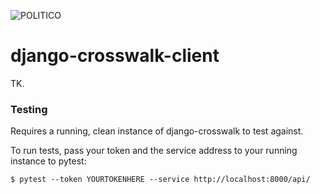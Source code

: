 ![POLITICO](https://rawgithub.com/The-Politico/src/master/images/logo/badge.png)

# django-crosswalk-client

TK.

### Testing

Requires a running, clean instance of django-crosswalk to test against.

To run tests, pass your token and the service address to your running instance to pytest:

```
$ pytest --token YOURTOKENHERE --service http://localhost:8000/api/
```
